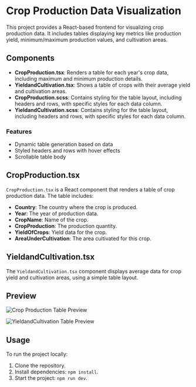 # Crop Production Data Visualization

This project provides a React-based frontend for visualizing crop production data. It includes tables displaying key metrics like production yield, minimum/maximum production values, and cultivation areas. 

## Components
- **CropProduction.tsx**: Renders a table for each year's crop data, including maximum and minimum production details.
- **YieldandCultivation.tsx**: Shows a table of crops with their average yield and cultivation areas.
- **CropProduction.scss**: Contains styling for the table layout, including headers and rows, with specific styles for each data column.
- **YieldandCultivation.scss**: Contains styling for the table layout, including headers and rows, with specific styles for each data column.

### Features
- Dynamic table generation based on data
- Styled headers and rows with hover effects
- Scrollable table body

## CropProduction.tsx

`CropProduction.tsx` is a React component that renders a table of crop production data. The table includes:

- **Country**: The country where the crop is produced.
- **Year**: The year of production data.
- **CropName**: Name of the crop.
- **CropProduction**: The production quantity.
- **YieldOfCrops**: Yield data for the crop.
- **AreaUnderCultivation**: The area cultivated for this crop.

## YieldandCultivation.tsx

The `YieldandCultivation.tsx` component displays average data for crop yield and cultivation areas, using a simple table layout.


## Preview

![Crop Production Table Preview](manufac\public\image\cropProduction.png)

![YieldandCultivation Table Preview](manufac\public\image\YieldandCultivation.png)


## Usage

To run the project locally:

1. Clone the repository.
2. Install dependencies: `npm install`.
3. Start the project: `npm run dev`.
